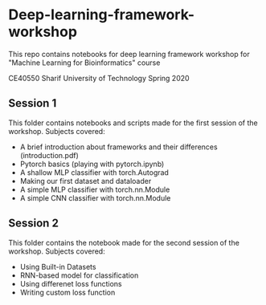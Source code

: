 # Deep-learning-framework-workshop
This repo contains notebooks for deep learning framework workshop for "Machine Learning for Bioinformatics" course

CE40550 Sharif University of Technology
Spring 2020


## Session 1
This folder contains notebooks and scripts made for the first session of the workshop. Subjects covered:
 - A brief introduction about frameworks and their differences (introduction.pdf)
 - Pytorch basics (playing with pytorch.ipynb)
 - A shallow MLP classifier with torch.Autograd
 - Making our first dataset and dataloader
 - A simple MLP classifier with torch.nn.Module
 - A simple CNN classifier with torch.nn.Module
 
 ## Session 2
This folder contains the notebook made for the second session of the workshop. Subjects covered:
- Using Built-in Datasets
- RNN-based model for classification
- Using differenet loss functions
- Writing custom loss function
